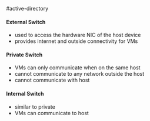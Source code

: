 #active-directory 
#### External Switch
- used to access the hardware NIC of the host device
- provides internet and outside connectivity for VMs

#### Private Switch
- VMs can only communicate when on the same host
- cannot communicate to any network outside the host
- cannot communicate with host

#### Internal Switch
- similar to private
- VMs can communicate to host